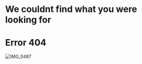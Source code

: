 # We couldnt find what you were looking for 

# Error 404

![IMG_0487](https://user-images.githubusercontent.com/57464151/222988818-f2e398cb-1a06-4e26-883c-6e2d59a22e2c.png)
